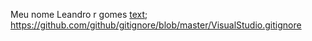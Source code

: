 Meu nome Leandro r gomes 
[text](https://github.com);
 https://github.com/github/gitignore/blob/master/VisualStudio.gitignore

